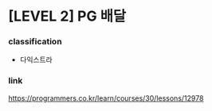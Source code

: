 # [LEVEL 2] PG 배달

### classification
* 다익스트라

### link
https://programmers.co.kr/learn/courses/30/lessons/12978